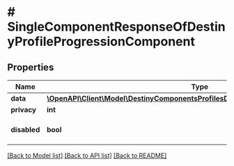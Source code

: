 # # SingleComponentResponseOfDestinyProfileProgressionComponent

## Properties

Name | Type | Description | Notes
------------ | ------------- | ------------- | -------------
**data** | [**\OpenAPI\Client\Model\DestinyComponentsProfilesDestinyProfileProgressionComponent**](DestinyComponentsProfilesDestinyProfileProgressionComponent.md) |  | [optional]
**privacy** | **int** |  | [optional]
**disabled** | **bool** | If true, this component is disabled. | [optional]

[[Back to Model list]](../../README.md#models) [[Back to API list]](../../README.md#endpoints) [[Back to README]](../../README.md)
